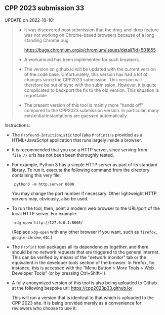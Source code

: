 CPP 2023 submission 33
----------------------

UPDATE on 2022-10-10:

> * It was discovered post submission that the drag-and-drop feature was not
>   working on Chrome-based browsers because of a long standing Chrome bug:
>
>   https://bugs.chromium.org/p/chromium/issues/detail?id=501655
>
> * A workaround has been implemented for such browsers.
>
> * The version on github.io will be updated with the current version of the
>   code base. Unfortunately, this version has had a lot of changes since the
>   CPP2023 submission. This version will therefore be out of sync with the
>   submission. However, it is quite complicated to backport the fix to the old
>   version. This situation is regrettable.
>
> * The present version of this tool is mainly more "hands off" compared to the
>   CPP2023 submission version. In particular, many existential instantations
>   are guessed automatically.


Instructions:

* The `Profound-Intuitionistic` tool (aka `Profint`) is provided as a
  HTML+JavaScript application that runs largely inside a browser.

* It is recommended that you use a HTTP server, since serving from `file://`
  urls has not been been thoroughly tested.

* For example, Python 3 has a simple HTTP server as part of its standard
  library. To run it, execute the following command from the directory
  containing this very file:

       python3 -m http.server 8000

  You may change the port number if necessary. Other lightweight HTTP servers
  may, obviously, also be used.

* To run the tool, then, point a modern web browser to the URL/port of the local
  HTTP server. For example:

       xdg-open http://127.0.0.1:8000/

  (Replace `xdg-open` with any other browser if you want, such as `firefox`,
  `google-chrome`, etc.)

* The `Profint` tool packages all its dependencies together, and there should be
  no network requests that are triggered to the general internet. This can be
  verified by means of the "network monitor" tab or the equivalent in the
  developer tools section of the browser. In Firefox, for instance, this is
  accessed with the "Menu Button > More Tools > Web Developer Tools" (or by
  pressing Ctrl+Shift+I).

* A fully anonymized version of this tool is also being uploaded to Github at
  the following bespoke url: https://cpp2023p33.github.io/

  This will run a version that is identical to that which is uploaded to the CPP
  2023 site. It is being provided merely as a convenience for reviewers who
  choose to use it.
